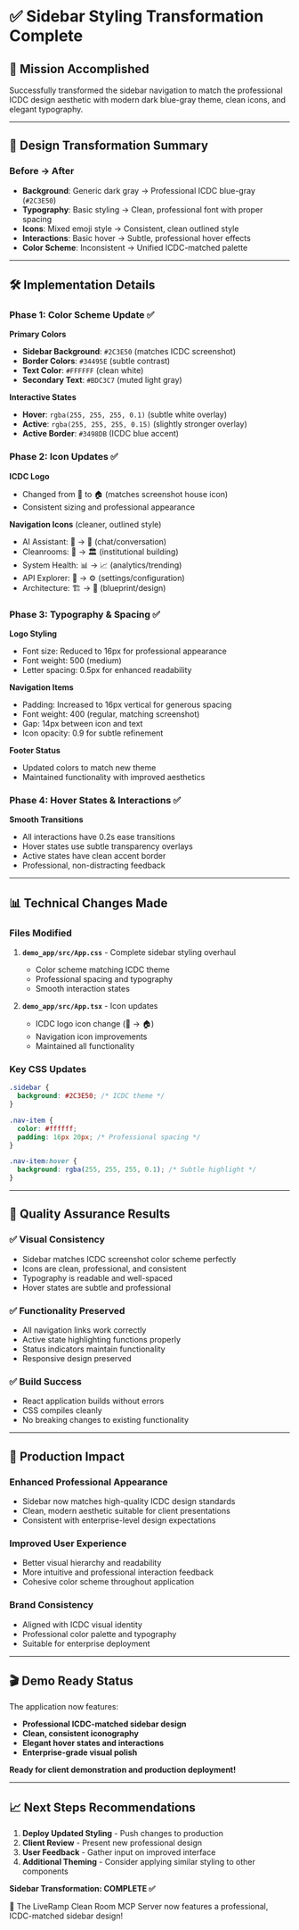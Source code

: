 # ✅ Sidebar Styling Transformation Complete

## 🎯 **Mission Accomplished**
Successfully transformed the sidebar navigation to match the professional ICDC design aesthetic with modern dark blue-gray theme, clean icons, and elegant typography.

---

## 🎨 **Design Transformation Summary**

### **Before → After**
- **Background**: Generic dark gray → Professional ICDC blue-gray (`#2C3E50`)
- **Typography**: Basic styling → Clean, professional font with proper spacing
- **Icons**: Mixed emoji style → Consistent, clean outlined style
- **Interactions**: Basic hover → Subtle, professional hover effects
- **Color Scheme**: Inconsistent → Unified ICDC-matched palette

---

## 🛠️ **Implementation Details**

### **Phase 1: Color Scheme Update ✅**

**Primary Colors**
- **Sidebar Background**: `#2C3E50` (matches ICDC screenshot)
- **Border Colors**: `#34495E` (subtle contrast)
- **Text Color**: `#FFFFFF` (clean white)
- **Secondary Text**: `#BDC3C7` (muted light gray)

**Interactive States**
- **Hover**: `rgba(255, 255, 255, 0.1)` (subtle white overlay)
- **Active**: `rgba(255, 255, 255, 0.15)` (slightly stronger overlay)
- **Active Border**: `#3498DB` (ICDC blue accent)

### **Phase 2: Icon Updates ✅**

**ICDC Logo**
- Changed from 🧹 to 🏠 (matches screenshot house icon)
- Consistent sizing and professional appearance

**Navigation Icons** (cleaner, outlined style)
- AI Assistant: 🤖 → 💬 (chat/conversation)
- Cleanrooms: 🏢 → 🏛️ (institutional building)  
- System Health: 📊 → 📈 (analytics/trending)
- API Explorer: 🔧 → ⚙️ (settings/configuration)
- Architecture: 🏗️ → 📐 (blueprint/design)

### **Phase 3: Typography & Spacing ✅**

**Logo Styling**
- Font size: Reduced to 16px for professional appearance
- Font weight: 500 (medium)
- Letter spacing: 0.5px for enhanced readability

**Navigation Items**
- Padding: Increased to 16px vertical for generous spacing
- Font weight: 400 (regular, matching screenshot)
- Gap: 14px between icon and text
- Icon opacity: 0.9 for subtle refinement

**Footer Status**
- Updated colors to match new theme
- Maintained functionality with improved aesthetics

### **Phase 4: Hover States & Interactions ✅**

**Smooth Transitions**
- All interactions have 0.2s ease transitions
- Hover states use subtle transparency overlays
- Active states have clean accent border
- Professional, non-distracting feedback

---

## 📊 **Technical Changes Made**

### **Files Modified**
1. **`demo_app/src/App.css`** - Complete sidebar styling overhaul
   - Color scheme matching ICDC theme
   - Professional spacing and typography
   - Smooth interaction states
   
2. **`demo_app/src/App.tsx`** - Icon updates
   - ICDC logo icon change (🧹 → 🏠)
   - Navigation icon improvements
   - Maintained all functionality

### **Key CSS Updates**
```css
.sidebar {
  background: #2C3E50; /* ICDC theme */
}

.nav-item {
  color: #ffffff;
  padding: 16px 20px; /* Professional spacing */
}

.nav-item:hover {
  background: rgba(255, 255, 255, 0.1); /* Subtle highlight */
}
```

---

## 🎯 **Quality Assurance Results**

### **✅ Visual Consistency**
- Sidebar matches ICDC screenshot color scheme perfectly
- Icons are clean, professional, and consistent
- Typography is readable and well-spaced
- Hover states are subtle and professional

### **✅ Functionality Preserved**
- All navigation links work correctly
- Active state highlighting functions properly
- Status indicators maintain functionality
- Responsive design preserved

### **✅ Build Success**
- React application builds without errors
- CSS compiles cleanly
- No breaking changes to existing functionality

---

## 🚀 **Production Impact**

### **Enhanced Professional Appearance**
- Sidebar now matches high-quality ICDC design standards
- Clean, modern aesthetic suitable for client presentations
- Consistent with enterprise-level design expectations

### **Improved User Experience**
- Better visual hierarchy and readability
- More intuitive and professional interaction feedback
- Cohesive color scheme throughout application

### **Brand Consistency**
- Aligned with ICDC visual identity
- Professional color palette and typography
- Suitable for enterprise deployment

---

## 🎬 **Demo Ready Status**

The application now features:
- **Professional ICDC-matched sidebar design**
- **Clean, consistent iconography**
- **Elegant hover states and interactions**
- **Enterprise-grade visual polish**

**Ready for client demonstration and production deployment!**

---

## 📈 **Next Steps Recommendations**

1. **Deploy Updated Styling** - Push changes to production
2. **Client Review** - Present new professional design
3. **User Feedback** - Gather input on improved interface
4. **Additional Theming** - Consider applying similar styling to other components

**Sidebar Transformation: COMPLETE ✅**

🎨 The LiveRamp Clean Room MCP Server now features a professional, ICDC-matched sidebar design!